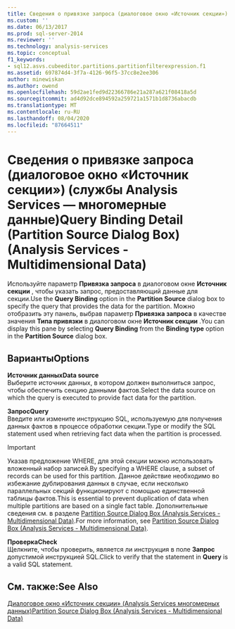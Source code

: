 ```yaml
---
title: Сведения о привязке запроса (диалоговое окно «Источник секции») (Analysis Services-многомерные данные) | Документация Майкрософт
ms.custom: ''
ms.date: 06/13/2017
ms.prod: sql-server-2014
ms.reviewer: ''
ms.technology: analysis-services
ms.topic: conceptual
f1_keywords:
- sql12.asvs.cubeeditor.partitions.partitionfilterexpression.f1
ms.assetid: 697874d4-3f7a-4126-96f5-37cc8e2ee306
author: minewiskan
ms.author: owend
ms.openlocfilehash: 59d2ae1fed9d22366786e21a287a621f08418a5d
ms.sourcegitcommit: ad4d92dce894592a259721a1571b1d8736abacdb
ms.translationtype: MT
ms.contentlocale: ru-RU
ms.lasthandoff: 08/04/2020
ms.locfileid: "87664511"
---
```

# <a name="query-binding-detail-partition-source-dialog-box-analysis-services---multidimensional-data"></a><span data-ttu-id="d670d-102">Сведения о привязке запроса (диалоговое окно «Источник секции») (службы Analysis Services — многомерные данные)</span><span class="sxs-lookup"><span data-stu-id="d670d-102">Query Binding Detail (Partition Source Dialog Box) (Analysis Services - Multidimensional Data)</span></span>
  <span data-ttu-id="d670d-103">Используйте параметр **Привязка запроса** в диалоговом окне **Источник секции** , чтобы указать запрос, предоставляющий данные для секции.</span><span class="sxs-lookup"><span data-stu-id="d670d-103">Use the **Query Binding** option in the **Partition Source** dialog box to specify the query that provides the data for the partition.</span></span> <span data-ttu-id="d670d-104">Можно отобразить эту панель, выбрав параметр **Привязка запроса** в качестве значения **Типа привязки** в диалоговом окне **Источник секции** .</span><span class="sxs-lookup"><span data-stu-id="d670d-104">You can display this pane by selecting **Query Binding** from the **Binding type** option in the **Partition Source** dialog box.</span></span>  
  
## <a name="options"></a><span data-ttu-id="d670d-105">Варианты</span><span class="sxs-lookup"><span data-stu-id="d670d-105">Options</span></span>  
 <span data-ttu-id="d670d-106">**Источник данных**</span><span class="sxs-lookup"><span data-stu-id="d670d-106">**Data source**</span></span>  
 <span data-ttu-id="d670d-107">Выберите источник данных, в котором должен выполниться запрос, чтобы обеспечить секцию данными фактов.</span><span class="sxs-lookup"><span data-stu-id="d670d-107">Select the data source on which the query is executed to provide fact data for the partition.</span></span>  
  
 <span data-ttu-id="d670d-108">**Запрос**</span><span class="sxs-lookup"><span data-stu-id="d670d-108">**Query**</span></span>  
 <span data-ttu-id="d670d-109">Введите или измените инструкцию SQL, используемую для получения данных фактов в процессе обработки секции.</span><span class="sxs-lookup"><span data-stu-id="d670d-109">Type or modify the SQL statement used when retrieving fact data when the partition is processed.</span></span>  
  
> [!IMPORTANT]  
>  <span data-ttu-id="d670d-110">Указав предложение WHERE, для этой секции можно использовать вложенный набор записей.</span><span class="sxs-lookup"><span data-stu-id="d670d-110">By specifying a WHERE clause, a subset of records can be used for this partition.</span></span> <span data-ttu-id="d670d-111">Данное действие необходимо во избежание дублирования данных в случае, если несколько параллельных секций функционируют с помощью единственной таблицы фактов.</span><span class="sxs-lookup"><span data-stu-id="d670d-111">This is essential to prevent duplication of data when multiple partitions are based on a single fact table.</span></span> <span data-ttu-id="d670d-112">Дополнительные сведения см. в разделе [Partition Source Dialog Box &#40;Analysis Services - Multidimensional Data&#41;](partition-source-dialog-box-analysis-services-multidimensional-data.md).</span><span class="sxs-lookup"><span data-stu-id="d670d-112">For more information, see [Partition Source Dialog Box &#40;Analysis Services - Multidimensional Data&#41;](partition-source-dialog-box-analysis-services-multidimensional-data.md).</span></span>  
  
 <span data-ttu-id="d670d-113">**Проверка**</span><span class="sxs-lookup"><span data-stu-id="d670d-113">**Check**</span></span>  
 <span data-ttu-id="d670d-114">Щелкните, чтобы проверить, является ли инструкция в поле **Запрос** допустимой инструкцией SQL.</span><span class="sxs-lookup"><span data-stu-id="d670d-114">Click to verify that the statement in **Query** is a valid SQL statement.</span></span>  
  
## <a name="see-also"></a><span data-ttu-id="d670d-115">См. также:</span><span class="sxs-lookup"><span data-stu-id="d670d-115">See Also</span></span>  
 [<span data-ttu-id="d670d-116">Диалоговое окно «Источник секции» &#40;Analysis Services многомерных данных&#41;</span><span class="sxs-lookup"><span data-stu-id="d670d-116">Partition Source Dialog Box &#40;Analysis Services - Multidimensional Data&#41;</span></span>](partition-source-dialog-box-analysis-services-multidimensional-data.md)  
  
  
